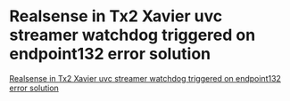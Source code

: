 # Realsense in Tx2 Xavier uvc streamer watchdog triggered on endpoint132 error solution
[Realsense in Tx2 Xavier uvc streamer watchdog triggered on endpoint132 error solution](https://aiwithcloud.com/2022/09/16/realsense_in_tx2_xavier_uvc_streamer_watchdog_triggered_on_endpoint132_error_solution/)